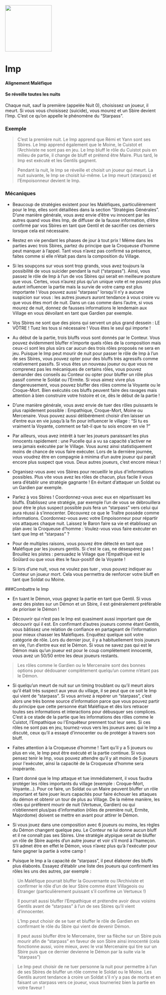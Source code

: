 <img src="https://github.com/brain-academy/wiki/blob/master/blood-on-the-clocktower/img/imp.png?raw=true" height="150"> 

# Imp

#### Alignement Maléfique
#### Se réveille toutes les nuits

Chaque nuit, sauf la première (appelée Nuit 0), choisissez un joueur, il meurt.
Si vous vous choisissez (suicide), vous mourez et un Sbire devient l’Imp. C’est ce qu’on appelle le phénomène du “Starpass”.
 
### Exemple
> C’est la première nuit. Le Imp apprend que Rémi et Yann sont ses Sbires. Le Imp apprend également que le Moine, le Cuistot et l’Archiviste ne sont pas en jeu. Le Imp bluff le rôle du Cuistot puis en milieu de partie, il change de bluff et prétend être Maire. Plus tard, le Imp est exécuté et les Gentils gagnent.

> Pendant la nuit, le Imp se réveille et choisit un joueur qui meurt. La nuit suivante, le Imp se choisit lui-même. Le Imp meurt (starpass) et l’Empoisonneur devient le Imp.

### Mécaniques
- Beaucoup de stratégies existent pour les Maléfiques, particulièrement pour le Imp, elles sont détaillées dans la section “Stratégies Générales”. D’une manière générale, vous avez envie d’être vu innocent par les autres quand vous êtes Imp, de diffuser de la fausse information, d’être confirmé par vos Sbires en tant que Gentil et de sacrifier ces derniers lorsque cela est nécessaire. 

- Restez en vie pendant les phases de jour à tout prix ! Même dans les parties avec trois Sbires, partez du principe que la Croqueuse d’homme peut manquer à l’appel.  Tant vous n’avez pas confirmé sa présence, faites comme si elle n’était pas dans la composition du Village.

- Si les soupçons sur vous sont trop grands, vous avez toujours la possibilité de vous suicider pendant la nuit (“starpass”). Ainsi, vous passez le rôle de Imp à l’un de vos Sbires qui serait en meilleure posture que vous. Certes, vous n’aurez plus qu’un unique vote et ne pouvez plus autant influencer la partie mais la survie de votre camp est plus importante ! Vous pouvez aussi “starpass” lorsqu’il n’y a aucune suspicion sur vous : les autres joueurs auront tendance à vous croire vu que vous êtes mort de nuit. Dans un cas comme dans l’autre, si vous mourez de nuit, donnez de fausses informations le lendemain aux Village en vous dévoilant en tant que Gardien par exemple.

- Vos Sbires ne sont que des pions qui servent un plus grand dessein : LE  VÔTRE ! Tuez les tous si nécessaire ! Vous êtes le seul qui importe !

- Au début de la partie, trois bluffs vous sont donnés par le Conteur. Vous pouvez évidemment bluffer n’importe quels rôles de la composition mais ceux-ci sont les plus sûrs car aucun des trois rôles proposés ne sera en jeu. Puisque le Imp peut mourir de nuit pour passer le rôle de Imp à l’un de ses Sbires, vous pouvez opter pour des bluffs très agressifs comme relativement passifs. Si vous êtes un nouveau joueur ou que vous ne comprenez pas les mécaniques de certains rôles, vous pouvez demander des conseils au Conteur ou opter pour bluffer un rôle plus passif comme le Soldat ou l’Ermite. Si vous aimez vivre plus dangereusement, vous pouvez bluffer des rôles comme la Voyante ou le Croque-Mort. Bien exécutés ces bluffs peuvent faire des ravages mais attention à bien construire votre histoire et ce, dès le début de la partie !

- D’une manière générale, vous avez envie de tuer des rôles puissants le plus rapidement possible : Empathique, Croque-Mort, Moine ou Mercenaire. Vous pouvez aussi délibérément choisir d’en laisser un d’entre eux en vie jusqu’à la fin pour influencer le village : “Si tu es vraiment la Voyante, comment se fait-il que tu sois encore en vie ?”

- Par ailleurs, vous avez intérêt à tuer les joueurs paraissant les plus innocents rapidement : une Pucelle qui a vu sa capacité s’activer ne sera jamais exécutée par le Village. Vous aurez ainsi statistiquement moins de chance de vous faire exécuter. Lors de la dernière journée, vous voudrez être en compagnie à minima d’un autre joueur qui paraît encore plus suspect que vous. Deux autres joueurs, c’est encore mieux !

- Organisez-vous avec vos Sbires pour recueillir le plus d'informations possibles. Plus vite vous avez les rôles de chacun, plus facile il vous sera d’établir une stratégie gagnante ! En évitant d’attaquer un Soldat ou un Gardien par exemple.

- Parlez à vos Sbires ! Coordonnez-vous avec eux en répartissant les bluffs. Établissez une stratégie, par exemple l’un de vous se débrouillera pour être le plus suspect possible puis fera un “starpass” vers celui qui aura réussi à s’innocenter. Découvrez ce que le Traître possède comme informations. Coordonnez-vous avec votre Empoisonneur pour répartir vos attaques chaque nuit. Laissez le Baron faire sa vie et établissez un plan avec la Croqueuse d’homme : Voulez-vous vous faire exécuter en tant que Imp et “starpass” ?

- Pour de multiples raisons, vous pouvez être détecté en tant que Maléfique par les joueurs gentils. Si c’est le cas, ne désespérez pas ! Brouillez les pistes : persuadez le Village que l’Empathique est le Soûlard ou que vous êtes le faux-positif de la Voyante !

- Si lors d’une nuit, vous ne voulez pas tuer , vous pouvez indiquer au Conteur un joueur mort. Cela vous permettra de renforcer votre bluff en tant que Soldat ou Moine.

###Combattre le Imp
- En tuant le Démon, vous gagnez la partie en tant que Gentil. Si vous avez des pistes sur un Démon et un Sbire, il est généralement préférable de prioriser le Démon !

- Découvrir qui n’est pas le Imp est quasiment aussi important que de découvrir qui il est. En confirmant d’autres joueurs comme étant Gentils, vous bâtissez une relation de confiance en partageant de l’information pour mieux chasser les Maléfiques. Enquêtez quelque soit votre catégorie de rôle. Lors du dernier jour, il y a habituellement trois joueurs en vie, l’un d’entre eux est le Démon. Si vous ne savez pas qui est le Démon mais qu’un joueur est pour le coup complètement innocenté, vous avez un 50/50 entre les deux joueurs restants.

> Les rôles comme le Gardien ou le Mercenaire sont des bonnes options pour dédouaner complètement quelqu’un comme n’étant pas le Démon.

- Si quelqu’un meurt de nuit sur un timing troublant ou qu’il meurt alors qu’il était très suspect aux yeux du village, il se peut que ce soit le Imp qui vient de “starpass”. Si vous arrivez à repérer un “starpass”, c’est alors une très bonne source d’information parce que vous pouvez partir du principe que cette personne était Maléfique et dès lors retracer toutes ses informations et interactions pour débusquer ses complices. C’est à ce stade de la partie que les informations des rôles comme le Cuistot, l’Empathique ou l'Enquêteur prennent tout leur sens. Si ces rôles ne sont pas en jeu, tournez-vous vers les joueurs avec qui le Imp a discuté, ceux qu’il a essayé d’innocenter ou de protéger à travers son bluff.

- Faites attention à la Croqueuse d’homme ! Tant qu’il y a 5 joueurs ou plus en vie, le Imp peut être exécuté et la partie continue. Si vous pensez tenir le Imp, vous pouvez attendre qu’il y ait moins de 5 joueurs pour l'exécuter, ainsi la capacité de la Croqueuse d’homme sera inopérante.

- Etant donné que le Imp attaque et tue immédiatement, il vous faudra protéger les rôles importants du village (exemple : Croque-Mort, Voyante...). Pour ce faire, un Soldat ou un Maire peuvent bluffer un rôle important et faire jouer leurs capacités pour faire échouer les attaques du démon  et obtenir un tour de plus au Village. De la même manière, les rôles qui préfèrent mourir de nuit (Vertueux, Gardien) ou qui n’obtiennent plus/pas d’information (rôles de première nuit, Ermite, Majordome) doivent se mettre en avant pour attirer le Démon. 

- Si vous jouez dans une composition avec 6 joueurs ou moins, les règles du Démon changent quelque peu. Le Conteur ne lui donne aucun bluff et il ne connaît pas ses Sbires. Une stratégie atypique serait de bluffer un rôle de Sbire auprès d’un autre joueur et voir s’il mord à l'hameçon. S’il admet être en effet le Démon, vous n’avez plus qu’à l'exécuter pour faire gagner la partie à votre camp !

- Puisque le Imp a la capacité de “starpass”, il peut élaborer des bluffs plus élaborés. Essayez d’établir une liste des joueurs qui confirment les rôles les uns des autres, par exemple :

> Un Maléfique pourrait bluffer la Gouvernante ou l’Archiviste et confirmer le rôle d’un de leur Sbire comme étant Villageois ou Etranger (particulièrement puissant s’il confirme un Vertueux !)

> Il pourrait aussi bluffer l’Empathique et prétendre avoir deux voisins Gentils avant de “starpass” à l’un de ses Sbires qu’il vient d’innocenter.

> L’Imp peut choisir de se tuer et bluffer le rôle de Gardien en confirmant le rôle du Sbire qui vient de devenir Démon.

> Il peut aussi bluffer être le Mercenaire, tirer sa flèche sur un Sbire puis mourir afin de “starpass” en faveur de son Sbire ainsi innocenté (cela fonctionne aussi, voire mieux, avec le vrai Mercenaire qui tire sur un Sbire puis que ce dernier devienne le Démon par la suite via le “starpass”)

> Le Imp peut choisir de ne tuer personne la nuit pour permettre à l’un de ses Sbires de bluffer un rôle comme le Soldat ou le Moine. Les Gentils auront tendance à croire un Soldat s’il n’y a pas de morts et en faisant un starpass vers ce joueur, vous tourneriez bien la partie en votre faveur !
